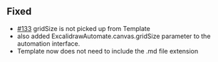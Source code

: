 ## Fixed
- [#133](https://github.com/zsviczian/obsidian-excalidraw-plugin/issues/133) gridSize is not picked up from Template
- also added ExcalidrawAutomate.canvas.gridSize parameter to the automation interface.
- Template now does not need to include the .md file extension